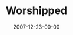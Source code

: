 ---
layout: message
category: message
series: "Hero"
title: "Worshipped"
date: 2007-12-23-00-00
message_id: 473
audio: "http://s3.amazonaws.com/crossroads-media/message/audio/Hero_3_Worshipped_12-16-07_Tome_webaudio.mp3"
audio-duration: "33:53"
explicit: false
---
